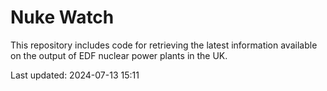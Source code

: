 # Nuke Watch

This repository includes code for retrieving the latest information available on the output of EDF nuclear power plants in the UK.

Last updated: 2024-07-13 15:11